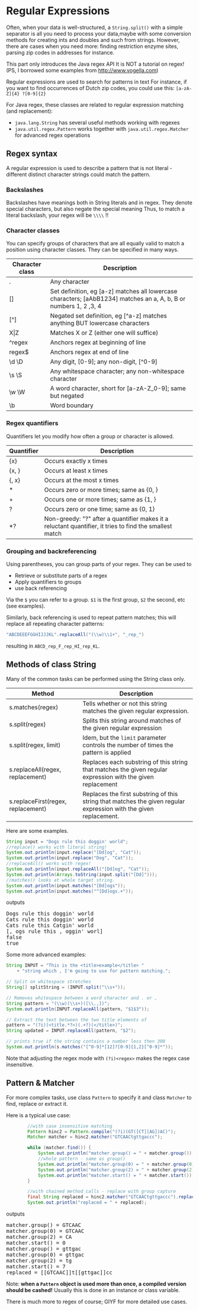 # Regular Expressions

Often, when your data is well-structured, a `String.split()` with a simple separator is all you need to process your data,maybe with some conversion methods for creating ints and doubles and such from strings. However, there are cases when you need more: finding restriction enzyme sites, parsing zip codes in addresses for instance.

This part only introduces the Java regex API
It is NOT a tutorial on regex!
(PS, I borrowed some examples from http://www.vogella.com)

Regular expressions are used to search for patterns in text
For instance, if you want to find occurrences of Dutch zip codes, you could use this: `[a-zA-Z]{4} ?[0-9]{2}`

For Java regex, these classes are related to regular expression matching (and replacement):  

- `java.lang.String` has several useful methods working with regexes
- `java.util.regex.Pattern` works together with `java.util.regex.Matcher` for advanced regex operations


## Regex syntax

A regular expression is used to describe a pattern that is not literal - different distinct character strings could match the pattern. 

### Backslashes

Backslashes have meanings both in String literals and in regex. They denote special characters, but also negate the special meaning
Thus, to match a literal backslash, your regex will be `\\\\` !! 

### Character classes

You can specify groups of characters that are all equally valid to match a position using character classes. They can be specified in many ways.

| Character class | Description                                                                                                        |
|-----------------|--------------------------------------------------------------------------------------------------------------------|
| .               | Any character                                                                                                      |
| []              | Set definition, eg [a-z] matches all lowercase characters;  [aAbB1234] matches an a, A, b, B or numbers 1, 2 ,3, 4 |
| [&#94;]             | Negated set definition, eg [&#94;a-z] matches anything BUT lowercase characters                                        |
| X&#124;Z             | Matches X or Z (either one will suffice)                                                                           |
| &#94;regex          | Anchors regex at beginning of line                                                                                 |
| regex$          | Anchors regex at end of line                                                                                       |
| \d \D           | Any digit, [0-9];  any non-digit, [&#94;0-9]                                                                           |
| \s \S           | Any whitespace character;  any non-whitespace character                                                            |
| \w \W           | A word character, short for [a-zA-Z_0-9];  same but negated                                                        |
| \b              | Word boundary                                                                                                      |

### Regex quantifiers

Quantifiers let you modify how often a group or character is allowed.

| Quantifier | Description                                                                                              |
|------------|----------------------------------------------------------------------------------------------------------|
| {x}        | Occurs exactly x times                                                                                   |
| {x, }      | Occurs at least x times                                                                                  |
| {, x}      | Occurs at the most x times                                                                               |
| *          | Occurs zero or more times; same as {0, }                                                                 |
| +          | Occurs one or more times; same as {1, }                                                                  |
| ?          | Occurs zero or one time; same as {0, 1}                                                                  |
| *?         | Non-greedy: "?" after a quantifier makes it a reluctant quantifier, it tries to find the smallest match |


### Grouping and backreferencing

Using parentheses, you can group parts of your regex. 
They can be used to
- Retrieve or substitute parts of a regex
- Apply quantifiers to groups
- use back referencing

Via the `$` you can refer to a group. `$1` is the first group, `$2` the second, etc (see examples).

Similarly, back referencing is used to repeat pattern matches; this will replace all repeating character patterns:

```java
"ABCDEEEFGGHIJJJKL".replaceAll("(\\w)\\1+", "_rep_")
```

resulting in `ABCD_rep_F_rep_HI_rep_KL`.


## Methods of class String

Many of the common tasks can be performed using the String class only. 

| Method                             | Description                                                                                                       |
|------------------------------------|-------------------------------------------------------------------------------------------------------------------|
| s.matches(regex)                   | Tells whether or not this string matches the given regular expression.                                            |
| s.split(regex)                     | Splits this string around matches of the given regular expression                                                 |
| s.split(regex, limit)              | Idem, but the `limit` parameter controls the number of times the pattern is applied                                 |
| s.replaceAll(regex, replacement)   | Replaces each substring of this string that matches the given regular expression with the given replacement       |
| s.replaceFirst(regex, replacement) | Replaces the first substring of this string that matches the given regular expression with the given replacement. |

Here are some examples.

```java
String input = "Dogs rule this doggin' world";
//replace() works with literal string!
System.out.println(input.replace("[Dd]og", "Cat"));
System.out.println(input.replace("Dog", "Cat"));
//replaceAll() works with regex!
System.out.println(input.replaceAll("[Dd]og", "Cat"));
System.out.println(Arrays.toString(input.split("[Dd]")));
//matches() looks at whole target string.
System.out.println(input.matches("[Dd]ogs"));
System.out.println(input.matches("^[Dd]ogs.+"));
```

outputs 


<pre class="console_out">
Dogs rule this doggin' world
Cats rule this doggin' world
Cats rule this Catgin' world
[, ogs rule this , oggin' worl]
false
true
</pre>

Some more advanced examples:

```java
String INPUT = "This is the <title>example</title> " 
	+ "string which , I'm going to use for pattern matching.";

// Split on whitespace stretches
String[] splitString = (INPUT.split("\\s+"));

// Removes whitespace between a word character and . or ,
String pattern = "(\\w)(\\s+)([\\.,])";
System.out.println(INPUT.replaceAll(pattern, "$1$3")); 

// Extract the text between the two title elements of
pattern = "(?i)(<title.*?>)(.+?)(</title>)";
String updated = INPUT.replaceAll(pattern, "$2"); 

// prints true if the string contains a number less then 300
System.out.println(s.matches("[^0-9]*[12]?[0-9]{1,2}[^0-9]*"));
```

Note that adjusting the regex mode with `(?i)<regex>` makes the regex case insensitive. 

## Pattern & Matcher

For more complex tasks, use class `Pattern` to specify it and class `Matcher` to find, replace or extract it.

Here is a typical use case:

```java
        //with case insensitive matching
        Pattern hinc2 = Pattern.compile("(?i)(GT([CT][AG])AC)");
        Matcher matcher = hinc2.matcher("GTCAACtgttgaccc");

        while (matcher.find()) {
            System.out.println("matcher.group() = " + matcher.group());
            //whole pattern - same as group()
            System.out.println("matcher.group(0) = " + matcher.group(0));
            System.out.println("matcher.group(2) = " + matcher.group(2));
            System.out.println("matcher.start() = " + matcher.start());
        }

        //with chained method calls - replace with group capture
        final String replaced = hinc2.matcher("GTCAACtgttgaccc").replaceAll("[[$1]]");
        System.out.println("replaced = " + replaced);
```

outputs

<pre class="console_out">
matcher.group() = GTCAAC
matcher.group(0) = GTCAAC
matcher.group(2) = CA
matcher.start() = 0
matcher.group() = gttgac
matcher.group(0) = gttgac
matcher.group(2) = tg
matcher.start() = 7
replaced = [[GTCAAC]]t[[gttgac]]cc
</pre>

Note: **when a `Pattern` object is used more than once, a compiled version should be cashed!** Usually this is done in an instance or class variable.

There is much more to regex of course; GIYF for more detailed use cases.
